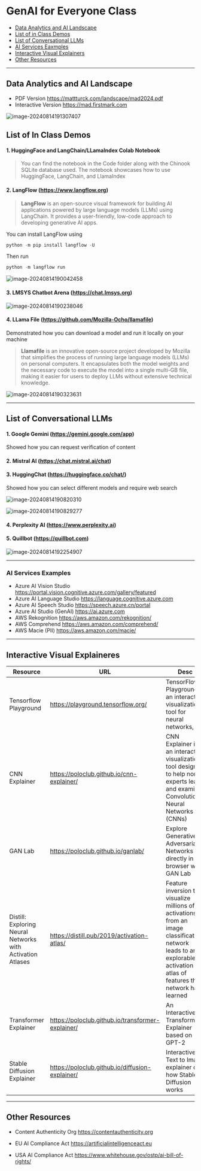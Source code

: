 # GenAI for Everyone Class

* [Data Analytics and AI Landscape](data-analytics-and-ai-landscape)
* [List of in Class Demos](list-of-in-class-demos)
* [List of Conversational LLMs](list-of-conversational-llms )
* [AI Services Eaxmples](ai-services-examples)
* [Interactive Visual Explainers](interactive-visual-explainers)
* [Other Resources](other-resources)

----





## Data Analytics and AI Landscape

* PDF Version https://mattturck.com/landscape/mad2024.pdf
* Interactive Version https://mad.firstmark.com

![image-20240814191307407](images/image-20240814191307407.png)

## List of In Class Demos 

#### 1. HuggingFace and LangChain/LLamaIndex Colab Notebook

> You can find the notebook in the Code folder along with the Chinook SQLite database used. The notebook showcases how to use HuggingFace, LangChain, and LlamaIndex



#### 2. **LangFlow** (https://www.langflow.org)

> **LangFlow** is an open-source visual framework for building AI applications powered by large language models (LLMs) using LangChain. It provides a user-friendly, low-code approach to developing generative AI apps.

You can install LangFlow using 

```python
python -m pip install langflow -U
```

Then run

```python
python -m langflow run
```

![image-20240814190042458](images/image-20240814190042458.png)

#### 3. LMSYS Chatbot Arena (https://chat.lmsys.org)

![image-20240814190238046](images/image-20240814190238046.png)



#### 4. LLama File (https://github.com/Mozilla-Ocho/llamafile)

Demonstrated how you can download a model and run it locally on your machine 

> **Llamafile** is an innovative open-source project developed by Mozilla that simplifies the process of running large language models (LLMs) on personal computers. It encapsulates both the model weights and the necessary code to execute the model into a single multi-GB file, making it easier for users to deploy LLMs without extensive technical knowledge.

![image-20240814190323631](images/image-20240814190323631.png)

---

## List of Conversational LLMs

#### 1. Google Gemini (https://gemini.google.com/app)

Showed how you can request verification of content 

#### 2. Mistral AI (https://chat.mistral.ai/chat)

#### 3. HuggingChat (https://huggingface.co/chat/)

Showed how you can select different models and require web search

![image-20240814190820310](images/image-20240814190820310.png)

![image-20240814190829277](images/image-20240814190829277.png)

#### 4. Perplexity AI (https://www.perplexity.ai)

#### 5. Quillbot (https://quillbot.com)

![image-20240814192254907](images/image-20240814192254907.png)

----

### AI Services Examples

* Azure AI Vision Studio https://portal.vision.cognitive.azure.com/gallery/featured
* Azure AI Language Studio https://language.cognitive.azure.com
* Azure AI Speech Studio https://speech.azure.cn/portal
* Azure AI Studio (GenAI) https://ai.azure.com
* AWS Rekognition https://aws.amazon.com/rekognition/
* AWS Comprehend https://aws.amazon.com/comprehend/
* AWS Macie (PII) https://aws.amazon.com/macie/

---

## Interactive Visual Explaineres

| Resource                                                   | URL                                               | Desc                                                         |
| ---------------------------------------------------------- | ------------------------------------------------- | ------------------------------------------------------------ |
| Tensorflow Playground                                      | https://playground.tensorflow.org/                | TensorFlow Playground is an interactive visualization tool for neural networks, |
| CNN Explainer                                              | https://poloclub.github.io/cnn-explainer/         | CNN Explainer is an interactive visualization tool designed to help non-experts learn and examine Convolutional Neural Networks (CNNs) |
| GAN Lab                                                    | https://poloclub.github.io/ganlab/                | Explore Generative Adversarial Networks directly in the browser with GAN Lab |
| Distill: Exploring Neural Networks with Activation Atlases | https://distill.pub/2019/activation-atlas/        | Feature inversion to visualize millions of activations from an image classification network leads to an explorable activation atlas of features the network has learned |
| Transformer Explainer                                      | https://poloclub.github.io/transformer-explainer/ | An Interactive Transformer Explainer based on GPT-2          |
| Stable Diffusion Explainer                                 | https://poloclub.github.io/diffusion-explainer/   | Interactive Text to Image explainer of how Stable Diffusion works |

----

## Other Resources 

* Content Authenticity Org https://contentauthenticity.org

* EU AI Compliance Act https://artificialintelligenceact.eu

*  USA AI Compliance Act https://www.whitehouse.gov/ostp/ai-bill-of-rights/

  



